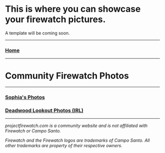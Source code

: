 # This is where you can showcase your firewatch pictures.

A template will be coming soon.

---

### [Home](/)

---

# Community Firewatch Photos

---

### [Sophia's Photos](/gallery/sophia)

### [Deadwood Lookout Photos (IRL)](/gallery/deadwoodlookout)

---

*projectfirewatch.com is a community website and is not affiliated with Firewatch or Campo Santo.*

*Firewatch and the Firewatch logos are trademarks of Campo Santo. All other trademarks are property of their respective owners.*

